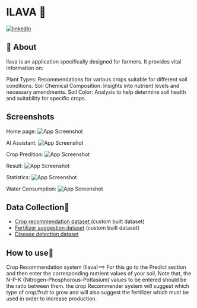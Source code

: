 
# ILAVA 🌱





 [![linkedin](https://img.shields.io/badge/linkedin-0A66C2?style=for-the-badge&logo=linkedin&logoColor=white)](https://www.linkedin.com/in/shamant-nayak?lipi=urn%3Ali%3Apage%3Ad_flagship3_profile_view_base_contact_details%3BFzDkVYRLTwKZPqbE61PNPw%3D%3D/)



## 🚀 About 
Ilava is an application specifically designed for farmers. It provides vital information on:

Plant Types: Recommendations for various crops suitable for different soil conditions.
Soil Chemical Composition: Insights into nutrient levels and necessary amendments.
Soil Color: Analysis to help determine soil health and suitability for specific crops.


## Screenshots

Home page:
![App Screenshot](https://drive.google.com/file/d/1q84Kg74YkskA3cIR2fav9mjZIJIfcQoZ/view?usp=drive_link)

AI Assistant:
![App Screenshot](https://drive.google.com/file/d/1XEMC1w1aNqmzCudTOHSh0R1vOIMHqnCf/view?usp=drive_link)

Crop Predition:
![App Screenshot](https://drive.google.com/file/d/1SyFf4Q9wPZRYGs1gvTYlfop33XrTiXeh/view?usp=drive_link)

Result:
![App Screenshot](https://drive.google.com/file/d/1bSVqU1lAvzDQSanWZHQn8dHA7i4ugtIp/view?usp=drive_link)

Statistics:
![App Screenshot](https://drive.google.com/file/d/1_9wc90861iUled1isjwo3SKw0sVwFrBz/view?usp=drive_link)

Water Consumption:
![App Screenshot](https://drive.google.com/file/d/1h7ouHcudOIh-1o7PoW-yaKhdzbhCc2EM/view?usp=drive_link)

## Data Collection🌿
- [Crop recommendation dataset ](https://www.kaggle.com/atharvaingle/crop-recommendation-dataset) (custom built dataset)
- [Fertilizer suggestion dataset](https://github.com/abhisheks008/agricrop/blob/main/Rawdata/Fertilizer.csv) (custom built dataset)
- [Disease detection dataset](https://www.kaggle.com/vipoooool/new-plant-diseases-dataset)

## How to use🍃
Crop Recommendation system (Ilava)==> For this go to the Predict section and then enter the corresponding nutrient values of your soil, Note that, the N-P-K (Nitrogen-Phosphorous-Pottasium) values to be entered should be the ratio between them.
the crop Recommender system will suggest which type of crop/fruit to grow and will also suggest the fertilizer which must be used in order to increase production.
